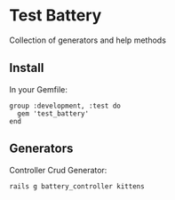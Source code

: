 Test Battery
============

Collection of generators and help methods 

Install
-------

In your Gemfile:

    group :development, :test do
      gem 'test_battery'
    end
    
Generators
----------

Controller Crud Generator:
    
    rails g battery_controller kittens
    
    